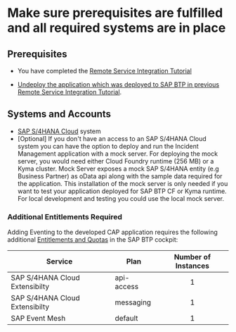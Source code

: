 # Make sure prerequisites are fulfilled and all required systems are in place

## Prerequisites
* You have completed the [Remote Service Integration Tutorial](../../remote-service/README.md)

* [Undeploy the application which was deployed to SAP BTP in previous Remote Service Integration Tutorial](../../prerequisite-for-sample/prerquites-for-sample.md#undeploy-the-application).

## Systems and Accounts

* [SAP S/4HANA Cloud](https://www.sap.com/products/erp/s4hana.html) system 
* [Optional] If you don't have an access to an SAP S/4HANA Cloud system you can have the option to deploy and run the Incident Management application with a mock server. For deploying the mock server, you would need either Cloud Foundry runtime (256 MB) or a Kyma cluster. Mock Server exposes a mock SAP S/4HANA entity (e.g Business Partner) as oData api  along with the sample data required for the application. This installation of the mock server is only needed if you want to test your application deployed for SAP BTP CF or Kyma runtime. For local development and  testing you could use the local mock server.

### Additional Entitlements Required

Adding Eventing to the developed CAP application requires the following additional [Entitlements and Quotas](https://help.sap.com/products/BTP/65de2977205c403bbc107264b8eccf4b/00aa2c23479d42568b18882b1ca90d79.html?locale=en-US) in the SAP BTP cockpit:

| Service                           | Plan       | Number of Instances |
|-----------------------------------|------------|:-------------------:|
| SAP S/4HANA Cloud Extensibilty | api-access | 1 |
| SAP S/4HANA Cloud Extensibilty | messaging | 1 |
| SAP Event Mesh| default | 1 |









